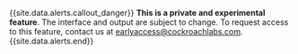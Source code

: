 {{site.data.alerts.callout_danger}}
**This is a private and experimental feature**. The interface and output are subject to change. To request access to this feature, contact us at <a href="mailto:earlyaccess@cockroachlabs.com">earlyaccess@cockroachlabs.com</a>.
{{site.data.alerts.end}}